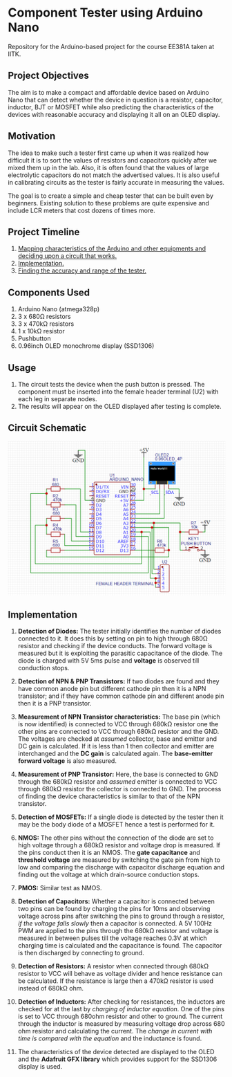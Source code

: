# Component Tester using Arduino Nano
Repository for the Arduino-based project for the course EE381A taken at IITK.

## Project Objectives
The aim is to make a compact and affordable device based on Arduino Nano that can detect whether the device in question is a resistor, capacitor, inductor, BJT or MOSFET while also predicting the characteristics of the devices with reasonable accuracy and displaying it all on an OLED display.

## Motivation
The idea to make such a tester first came up when it was realized how difficult it is to sort the values of resistors and capacitors quickly after we mixed them up in the lab. Also, it is often found that the values of large electrolytic capacitors do not match the advertised values. It is also useful in calibrating circuits as the tester is fairly accurate in measuring the values.

The goal is to create a simple and cheap tester that can be built even by beginners. Existing solution to these problems are quite expensive and include LCR meters that cost dozens of times more.

## Project Timeline
1. [Mapping characteristics of the Arduino and other equipments and deciding upon a circuit that works.](#circuit-schematic)
2. [Implementation.](#implementation)
3. [Finding the accuracy and range of the tester.](#results)

## Components Used
1. Arduino Nano (atmega328p)
2. 3 x 680Ω resistors
3. 3 x 470kΩ resistors
4. 1 x 10kΩ resistor
5. Pushbutton
6. 0.96inch OLED monochrome display (SSD1306)

## Usage
1. The circuit tests the device when the push button is pressed. The component must be inserted into the female header terminal (U2) 
with each leg in separate nodes.
2. The results will appear on the OLED displayed after testing is complete.

## Circuit Schematic

![The Circuit Diagram](https://github.com/ayucd/ComponentTester/blob/main/Circuit.png)

## Implementation
1. **Detection of Diodes:** The tester initially identifies the number of diodes connected to it. It does this by setting on pin to high through 680Ω resistor and checking if the device conducts. The forward voltage is measured but it is exploiting the parasitic capacitance of the diode. The diode is charged with 5V 5ms pulse and **voltage** is observed till conduction stops.

2. **Detection of NPN & PNP Transistors:** If two diodes are found and they have common anode pin but different cathode pin then it 
is a NPN transistor; and if they have common cathode pin and different anode pin then it is a PNP transistor.
  1. **Measurement of NPN Transistor characteristics:** The base pin (which is now identified) is connected to VCC through 680kΩ resistor one the other pins are connected to VCC through 680kΩ resistor and the GND. The voltages are checked at *assumed* collector, base and emitter and DC gain is calculated. If it is less than 1 then collector and emitter are interchanged and the **DC gain** is calculated again. The **base-emitter forward voltage** is also measured.
  2. **Measurement of PNP Transistor:** Here, the base is connected to GND through the 680kΩ resistor and *assumed* emitter is connected to VCC through 680kΩ resistor the collector is connected to GND. The process of finding the device characteristics is similar to that of the NPN transistor.

3. **Detection of MOSFETs:** If a single diode is detected by the tester then it may be the body diode of a MOSFET hence a test is 
performed for it.
  1. **NMOS:** The other pins without the connection of the diode are set to high voltage through a 680kΩ resistor and voltage drop is measured. If the pins conduct then it is an NMOS. The **gate capacitance** and **threshold voltage** are measured by switching the gate pin from high to low and comparing the discharge with capacitor discharge equation and finding out the voltage at which drain-source conduction stops.
  2. **PMOS:** Similar test as NMOS.

4. **Detection of Capacitors:** Whether a capacitor is connected between two pins can be found by charging the pins for 10ms and observing voltage across pins after switching the pins to ground through a resistor, *if the voltage falls slowly* then a capacitor is connected. A 5V 100Hz PWM are applied to the pins through the 680kΩ resistor and voltage is measured in between pulses till the voltage reaches 0.3V at which charging time is calculated and the capacitance is found. The capacitor is then discharged by connecting to ground.

5. **Detection of Resistors:** A resistor when connected through 680kΩ resistor to VCC will behave as voltage divider and hence resistance can be calculated. If the resistance is large then a 470kΩ resistor is used instead of 680kΩ ohm.

6. **Detection of Inductors:** After checking for resistances, the inductors are checked for at the last by *charging of inductor equation*. One of the pins is set to VCC through 680ohm resistor and other to ground. The current through the inductor is measured by measuring voltage drop across 680 ohm resistor and calculating the current. The *change in current with time is compared with the equation* and the inductance is found.

7. The characteristics of the device detected are displayed to the OLED and the **Adafruit GFX library** which provides support for 
the SSD1306 display is used.



